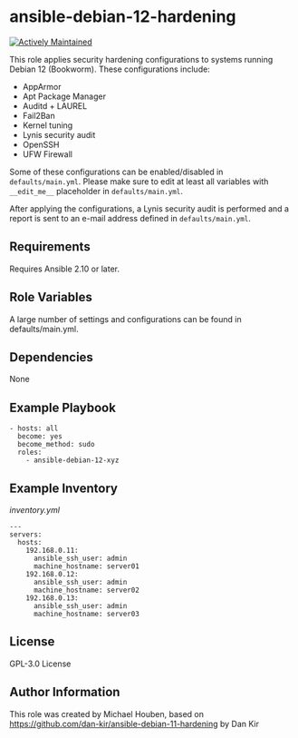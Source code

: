 # ansible-debian-12-hardening

[![Actively Maintained](https://img.shields.io/badge/Maintenance%20Level-Actively%20Maintained-green.svg)](https://gist.github.com/cheerfulstoic/d107229326a01ff0f333a1d3476e068d)

This role applies security hardening configurations to systems running Debian 12 (Bookworm). These configurations include:

* AppArmor
* Apt Package Manager
* Auditd + LAUREL
* Fail2Ban
* Kernel tuning
* Lynis security audit
* OpenSSH
* UFW Firewall

Some of these configurations can be enabled/disabled in `defaults/main.yml`. Please make sure to edit at least all variables with  `__edit_me__` placeholder in `defaults/main.yml`.

After applying the configurations, a Lynis security audit is performed and a report is sent to an e-mail address defined in `defaults/main.yml`.

## Requirements
Requires Ansible 2.10 or later.

## Role Variables
A large number of settings and configurations can be found in defaults/main.yml.

## Dependencies
None

## Example Playbook

    - hosts: all
      become: yes
      become_method: sudo
      roles:
        - ansible-debian-12-xyz

## Example Inventory

*inventory.yml*

    ---
    servers:
      hosts:
        192.168.0.11:
          ansible_ssh_user: admin
          machine_hostname: server01
        192.168.0.12:
          ansible_ssh_user: admin
          machine_hostname: server02
        192.168.0.13:
          ansible_ssh_user: admin
          machine_hostname: server03

## License
GPL-3.0 License

## Author Information
This role was created by Michael Houben, based on <https://github.com/dan-kir/ansible-debian-11-hardening> by Dan Kir
